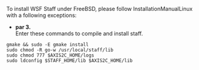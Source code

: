 To install WSF Staff under FreeBSD, please follow InstallationManualLinux with a following exceptions:

  * **par 3.**<br />Enter these commands to compile and install staff.
```
gmake && sudo -E gmake install
sudo chmod -R go-w /usr/local/staff/lib
sudo chmod 777 $AXIS2C_HOME/logs
sudo ldconfig $STAFF_HOME/lib $AXIS2C_HOME/lib
```
